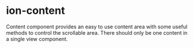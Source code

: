 # ion-content

Content component provides an easy to use content area with some useful methods
to control the scrollable area. There should only be one content in a single
view component.
